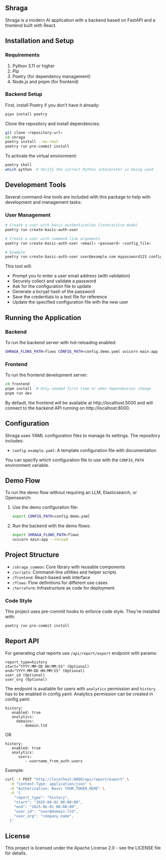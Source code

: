 ## Shraga

Shraga is a modern AI application with a backend based on FastAPI and a frontend built with React.

## Installation and Setup

### Requirements

1. Python 3.11 or higher
2. Pip
3. Poetry (for dependency management)
4. Node.js and pnpm (for frontend)

### Backend Setup

First, install Poetry if you don't have it already:

```bash
pipx install poetry
```

Clone the repository and install dependencies:

```bash
git clone <repository-url>
cd shraga
poetry install --no-root
poetry run pre-commit install
```

To activate the virtual environment:

```bash
poetry shell
which python  # Verify the correct Python interpreter is being used
```

## Development Tools

Several command-line tools are included with this package to help with development and management tasks:

### User Management

```bash
# Create a user with basic authentication (interactive mode)
poetry run create-basic-auth-user

# Create a user with command-line arguments
poetry run create-basic-auth-user <email> <password> <config_file>

# Example
poetry run create-basic-auth-user user@example.com mypassword123 config.demo.yaml
```
This tool will:
- Prompt you to enter a user email address (with validation)
- Securely collect and validate a password
- Ask for the configuration file to update
- Generate a bcrypt hash of the password
- Save the credentials to a text file for reference
- Update the specified configuration file with the new user

## Running the Application

### Backend

To run the backend server with hot-reloading enabled:

```bash
SHRAGA_FLOWS_PATH=flows CONFIG_PATH=config.demo.yaml uvicorn main:app --reload
```

### Frontend

To run the frontend development server:

```bash
cd frontend
pnpm install  # Only needed first time or when dependencies change
pnpm run dev
```

By default, the frontend will be available at http://localhost:5000 and will connect to the backend API running on http://localhost:8000.

## Configuration

Shraga uses YAML configuration files to manage its settings. The repository includes:

- `config.example.yaml`: A template configuration file with documentation

You can specify which configuration file to use with the `CONFIG_PATH` environment variable.

## Demo Flow

To run the demo flow without requiring an LLM, Elasticsearch, or Opensearch:

1. Use the demo configuration file:
   ```bash
   export CONFIG_PATH=config.demo.yaml
   ```

2. Run the backend with the demo flows:
   ```bash
   export SHRAGA_FLOWS_PATH=flows
   uvicorn main:app --reload
   ```

## Project Structure

- `/shraga_common`: Core library with reusable components
- `/scripts`: Command-line utilities and helper scripts
- `/frontend`: React-based web interface
- `/flows`: Flow definitions for different use cases
- `/terraform`: Infrastructure as code for deployment

### Code Style

This project uses pre-commit hooks to enforce code style. They're installed with:

```bash
poetry run pre-commit install
```

## Report API

For generating chat reports use `/api/report/export` endpoint with params:

```
report_type=history
start="YYYY-MM-DD HH:MM:SS" (Optional)
end="YYYY-MM-DD HH:MM:SS" (Optional)
user_id (Optional)
user_org (Optional)
```

The endpoint is available for users with `analytics` permission and `history` has to be enabled in config.yaml.
Analytics permission can be created in config.yaml:

```
history:
   enabled: true
   analytics: 
     domains:
       - domain.ltd
```

OR

```
history:
   enabled: true
   analytics: 
      users:
         - username_from_auth.users
```


Example:

```bash
curl -X POST "http://localhost:8000/api/report/export" \
  -H "Content-Type: application/json" \
  -H "Authorization: Basic YOUR_TOKEN_HERE" \
  -d '{
    "report_type": "history",
    "start": "2025-04-01 00:00:00",
    "end": "2025-06-01 00:00:00",
    "user_id": "user@domain.ltd",
    "user_org": "company_name",
  }'
```


## License

This project is licensed under the Apache License 2.0 - see the LICENSE file for details.

